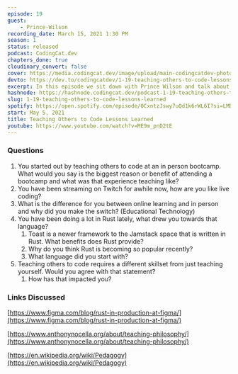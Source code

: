 ```yaml
---
episode: 19
guest: 
    - Prince-Wilson
recording_date: March 15, 2021 1:30 PM
season: 1
status: released
podcast: CodingCat.dev
chapters_done: true
cloudinary_convert: false
cover: https://media.codingcat.dev/image/upload/main-codingcatdev-photo/ecqrelydm7ykl8xup5xg.png
devto: https://dev.to/codingcatdev/1-19-teaching-others-to-code-lessons-learned-k82
excerpt: In this episode we sit down with Prince Wilson and talk about his experience teaching at an in person bootcamp.
hashnode: https://hashnode.codingcat.dev/podcast-1-19-teaching-others-to-code-lessons-learned
slug: 1-19-teaching-others-to-code-lessons-learned
spotify: https://open.spotify.com/episode/0CxntzJswy7uQd1k6rWL6I?si=LMDHjKe2QCiVagwa3rXqvQ
start: May 5, 2021
title: Teaching Others to Code Lessons Learned
youtube: https://www.youtube.com/watch?v=ME9m_pnD2tE
---
```

### Questions

1. You started out by teaching others to code at an in person bootcamp. What would you say is the biggest reason or benefit of attending a bootcamp and what was that experience teaching like?
2. You have been streaming on Twitch for awhile now, how are you like live coding?
3. What is the difference for you between online learning and in person and why did you make the switch? (Educational Technology)
4. You have been doing a lot in Rust lately, what drew you towards that language?
    1. Toast is a newer framework to the Jamstack space that is written in Rust. What benefits does Rust provide?
    2. Why do you think Rust is becoming so popular recently?
    3. What language did you start with?
5. Teaching others to code requires a different skillset from just teaching yourself. Would you agree with that statement?
    1. How has that impacted you?

### Links Discussed

[https://www.figma.com/blog/rust-in-production-at-figma/](https://www.figma.com/blog/rust-in-production-at-figma/) 

[https://www.anthonynocella.org/about/teaching-philosophy/](https://www.anthonynocella.org/about/teaching-philosophy/) 

[https://en.wikipedia.org/wiki/Pedagogy](https://en.wikipedia.org/wiki/Pedagogy)